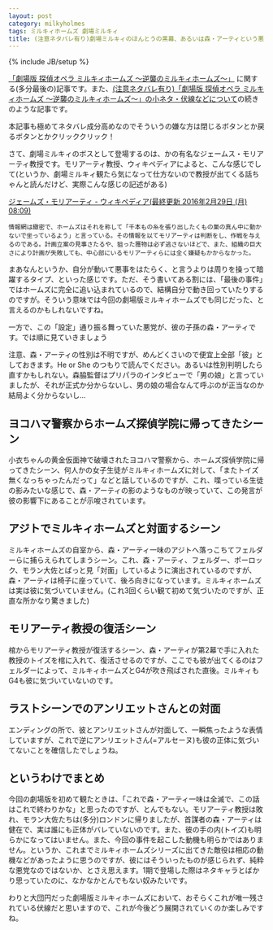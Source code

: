 ```yaml
---
layout: post
category: milkyholmes
tags: ミルキィホームズ 劇場ミルキィ
title: (注意ネタバレ有り)劇場ミルキィのほんとうの黒幕、あるいは森・アーティという悪党の話
---
```

{% include JB/setup %}

[「劇場版 探偵オペラ ミルキィホームズ 〜逆襲のミルキィホームズ〜」](http://mh-movie.com/) に関する(多分最後の)記事です。また、[(注意ネタバレ有り)「劇場版 探偵オペラ ミルキィホームズ 〜逆襲のミルキィホームズ〜」の小ネタ・伏線などについて](/linkatode)の続きのような記事です。

本記事も極めてネタバレ成分高めなのでそういうの嫌な方は閉じるボタンとか戻るボタンとかクリッククリック！

さて、劇場ミルキィのボスとして登場するのは、かの有名なジェームス・モリアーティ教授です。モリアーティ教授、ウィキペディアによると、こんな感じでして(というか、劇場ミルキィ観たら気になって仕方ないので教授が出てくる話ちゃんと読んだけど、実際こんな感じの記述がある)

[ジェームズ・モリアーティ - ウィキペディア(最終更新 2016年2月29日 (月) 08:09)](https://ja.wikipedia.org/wiki/%E3%82%B8%E3%82%A7%E3%83%BC%E3%83%A0%E3%82%BA%E3%83%BB%E3%83%A2%E3%83%AA%E3%82%A2%E3%83%BC%E3%83%86%E3%82%A3)

```
情報網は緻密で、ホームズはそれを称して「千本もの糸を張り出したくもの巣の真ん中に動かないで坐っているよう」と言っている。その情報を以てモリアーティは判断をし、作戦を与えるのである。計画立案の見事さたるや、狙った獲物は必ず逃さないほどで、また、組織の巨大さにより計画が失敗しても、中心部にいるモリアーティらには全く嫌疑もかからなかった。
```

まあなんというか、自分が動いて悪事をはたらく、と言うよりは周りを操って暗躍するタイプ、といった感じです。ただ、そう書いてある割には、「最後の事件」ではホームズに完全に追い込まれているので、結構自分で動き回っていたりするのですが。そういう意味では今回の劇場版ミルキィホームズでも同じだった、と言えるのかもしれないですね。

一方で、この「設定」通り振る舞っていた悪党が、彼の子孫の森・アーティです。では順に見ていきましょう

注意、森・アーティの性別は不明ですが、めんどくさいので便宜上全部「彼」としておきます。He or She のつもりで読んでください。あるいは性別判明したら直すかもしれない。森脇監督はプリパラのインタビューで「男の娘」と言っていましたが、それが正式か分からないし、男の娘の場合なんて呼ぶのが正当なのか結局よく分からないし...

## ヨコハマ警察からホームズ探偵学院に帰ってきたシーン

小衣ちゃんの黄金仮面神で破壊されたヨコハマ警察から、ホームズ探偵学院に帰ってきたシーン、何人かの女子生徒がミルキィホームズに対して、「またトイズ無くなっちゃったんだって」などと話しているのですが、これ、喋っている生徒の影みたいな感じで、森・アーティの影のようなものが映っていて、この発言が彼の影響下にあることが示唆されています。

## アジトでミルキィホームズと対面するシーン

ミルキィホームズの自室から、森・アーティ一味のアジトへ落っこちてフェルダーらに捕らえられてしまうシーン。これ、森・アーティ、フェルダー、ポーロック、モラン大佐とぱっと見「対面」しているように演出されているのですが、森・アーティは椅子に座っていて、後ろ向きになっています。ミルキィホームズは実は彼に気づいていません。(これ3回くらい観て初めて気づいたのですが、正直な所かなり驚きました)

## モリアーティ教授の復活シーン

棺からモリアーティ教授が復活するシーン、森・アーティが第2幕で手に入れた教授のトイズを棺に入れて、復活させるのですが、ここでも彼が出てくるのはフェルダーによって、ミルキィホームズとG4が吹き飛ばされた直後。ミルキィもG4も彼に気づいていないのです。

## ラストシーンでのアンリエットさんとの対面

エンディングの所で、彼とアンリエットさんが対面して、一瞬焦ったような表情していますが、これで逆にアンリエットさん(=アルセーヌ)も彼の正体に気づいてないことを確信したでしょうね。

## というわけでまとめ

今回の劇場版を初めて観たときは、「これで森・アーティ一味は全滅で、この話はこれで終わりかな」と思ったのですが、とんでもない。モリアーティ教授は敗れ、モラン大佐たちは(多分)ロンドンに帰りましたが、首謀者の森・アーティは健在で、実は誰にも正体がバレていないのです。また、彼の手の内(トイズ)も明らかになってはいません。また、今回の事件を起こした動機も明らかではありません。というか、これまでミルキィホームズシリーズに出てきた敵役は相応の動機などがあったように思うのですが、彼にはそういったものが感じられず、純粋な悪党なのではないか、とさえ思えます。1期で登場した際はネタキャラとばかり思っていたのに、なかなかとんでもない奴みたいです。

わりと大団円だった劇場版ミルキィホームズにおいて、おそらくこれが唯一残されている伏線だと思いますので、これが今後どう展開されていくのか楽しみですね。
